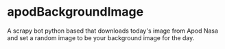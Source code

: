 # apodBackgroundImage
A scrapy bot python based that downloads today's image from Apod Nasa and set a random image to be your background image for the day.
